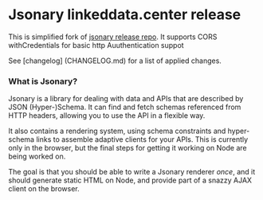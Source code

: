 # Jsonary linkeddata.center release

This is simplified fork of  [jsonary release repo](https://github.com/jsonary-js/jsonary-release). 
It supports CORS withCredentials for basic http Auuthentication suppot

See [changelog] (CHANGELOG.md) for a list of applied changes.

###  What is Jsonary?

Jsonary is a library for dealing with data and APIs that are described by JSON (Hyper-)Schema.  It can find and fetch schemas referenced from HTTP headers, allowing you to use the API in a flexible way.

It also contains a rendering system, using schema constraints and hyper-schema links to assemble adaptive clients for your APIs.  This is currently only in the browser, but the final steps for getting it working on Node are being worked on.

The goal is that you should be able to write a Jsonary renderer *once*, and it should generate static HTML on Node, and provide part of a snazzy AJAX client on the browser.

